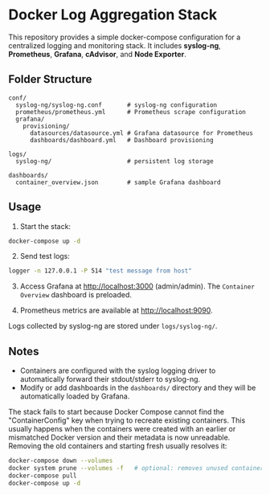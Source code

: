 # Docker Log Aggregation Stack

This repository provides a simple docker-compose configuration for a centralized logging and monitoring stack. It includes **syslog-ng**, **Prometheus**, **Grafana**, **cAdvisor**, and **Node Exporter**.

## Folder Structure

```
conf/
  syslog-ng/syslog-ng.conf       # syslog-ng configuration
  prometheus/prometheus.yml      # Prometheus scrape configuration
  grafana/
    provisioning/
      datasources/datasource.yml # Grafana datasource for Prometheus
      dashboards/dashboard.yml   # Dashboard provisioning

logs/
  syslog-ng/                     # persistent log storage

dashboards/
  container_overview.json        # sample Grafana dashboard
```

## Usage

1. Start the stack:

```bash
docker-compose up -d
```

2. Send test logs:

```bash
logger -n 127.0.0.1 -P 514 "test message from host"
```

3. Access Grafana at [http://localhost:3000](http://localhost:3000) (admin/admin). The `Container Overview` dashboard is preloaded.

4. Prometheus metrics are available at [http://localhost:9090](http://localhost:9090).

Logs collected by syslog-ng are stored under `logs/syslog-ng/`.

## Notes

- Containers are configured with the syslog logging driver to automatically forward their stdout/stderr to syslog-ng.
- Modify or add dashboards in the `dashboards/` directory and they will be automatically loaded by Grafana.

The stack fails to start because Docker Compose cannot find the "ContainerConfig" key when trying to recreate existing containers. This usually happens when the containers were created with an earlier or mismatched Docker version and their metadata is now unreadable. Removing the old containers and starting fresh usually resolves it:
```bash
docker-compose down --volumes
docker system prune --volumes -f   # optional: removes unused containers/images
docker-compose pull
docker-compose up -d
```

